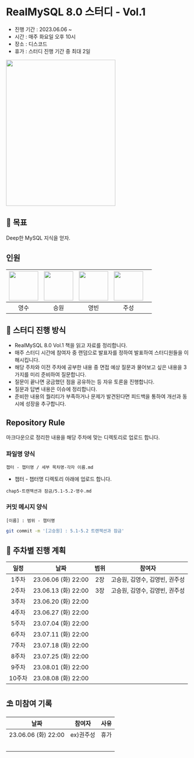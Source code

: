 # RealMySQL 8.0 스터디 - Vol.1

* 진행 기간 : 2023.06.06 ~
* 시간 : 매주 화요일 오후 10시
* 장소 : 디스코드
* 휴가 : 스터디 진행 기간 중 최대 2일

<img src="https://contents.kyobobook.co.kr/sih/fit-in/458x0/pdt/9791158392703.jpg" width = 300 height = 400>

## 🚩 목표
Deep한 MySQL 지식을 얻자.


## 인원
| [<img src="https://github.com/devYSK.png" width="80">](https://github.com/devYSK) | [<img src="https://github.com/goseungwon.png" width="80">](https://github.com/goseungwon) | [<img src="https://github.com/ybkim-dev.png" width="80">](https://github.com/ybkim-dev) | [<img src="https://github.com/JoosungKwon.png" width="80">](https://github.com/JoosungKwon) | |
|:----------------------------------------------------------------------------------:|:---------------------------------------------------------------------------------------:|:-----------------------------------------------------------------------------------:|:-----------------------------------------------------------------------------------:|:-----------------------------------------------------------------------------------:|
|          영수       |     승원        |          영빈         |      주성        |


## 🎯 스터디 진행 방식
* RealMySQL 8.0 Vol.1 책을 읽고 자료를 정리합니다.
* 매주 스터디 시간에 참여자 중 랜덤으로 발표자를 정하여 발표하여 스터디원들을 이해시킵니다.
* 해당 주차와 이전 주차에 공부한 내용 중 면접 예상 질문과 물어보고 싶은 내용을 3가지를 미리 준비하여 질문합니다.
* 질문이 끝나면 궁금했던 점을 공유하는 등 자유 토론을 진행합니다.
* 질문과 답변 내용은 이슈에 정리합니다. 
* 준비한 내용의 퀄리티가 부족하거나 문제가 발견된다면 피드백을 통하여 개선과 동시에 성장을 추구합니다.


## Repository Rule
마크다운으로 정리한 내용을 해당 주차에 맞는 디렉토리로 업로드 합니다.

### 파일명 양식
`챕터 - 챕터명 / 세부 목차명-각자 이름.md`
* 챕터 - 챕터명 디렉토리 아래에 업로드 합니다.
```
chap5-트랜잭션과 잠금/5.1-5.2-영수.md
```

### 커밋 메시지 양식
`[이름] : 범위 - 챕터명  `
```sh
git commit -m '[고승원] : 5.1-5.2 트랜잭션과 잠금'
```


## 🎯 주차별 진행 계획
|일정|날짜|범위|참여자
|:--:|:--:|:--:|:--:|
|1주차|23.06.06 (화) 22:00|2장| 고승원, 김영수, 김영빈, 권주성 |
|2주차|23.06.13 (화) 22:00|3장| 고승원, 김영수, 김영빈, 권주성 |
|3주차|23.06.20 (화) 22:00| | |
|4주차|23.06.27 (화) 22:00| | |
|5주차|23.07.04 (화) 22:00| | |
|6주차|23.07.11 (화) 22:00| | |
|7주차|23.07.18 (화) 22:00| | |
|8주차|23.07.25 (화) 22:00| | |
|9주차|23.08.01 (화) 22:00| | |
|10주차|23.08.08 (화) 22:00| | |

## ⛱️ 미참여 기록

|날짜|참여자|사유
|:--:|:--:|:--:|
|23.06.06 (화) 22:00|ex)권주성|휴가
|||
|||
|||
|||
|||